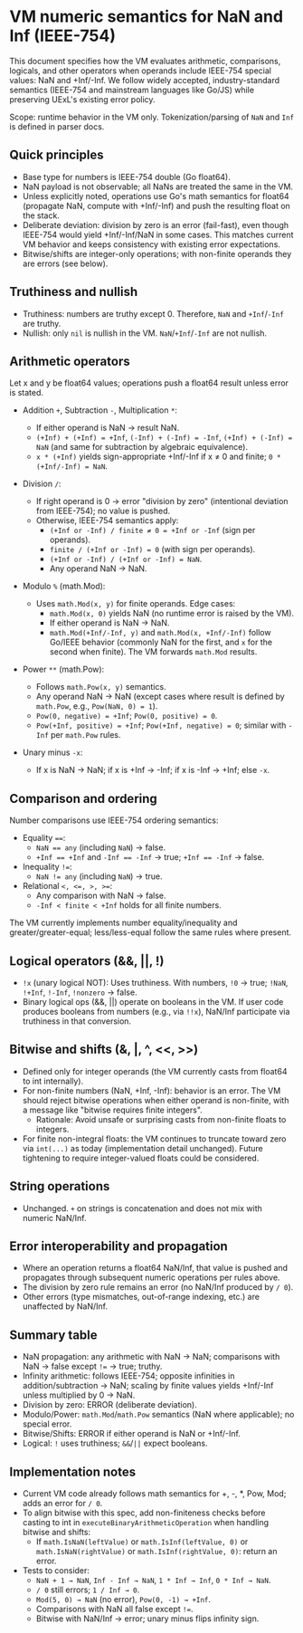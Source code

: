 # VM numeric semantics for NaN and Inf (IEEE-754)

This document specifies how the VM evaluates arithmetic, comparisons, logicals, and other operators when operands include IEEE-754 special values: NaN and +Inf/-Inf. We follow widely accepted, industry-standard semantics (IEEE-754 and mainstream languages like Go/JS) while preserving UExL's existing error policy.

Scope: runtime behavior in the VM only. Tokenization/parsing of `NaN` and `Inf` is defined in parser docs.

## Quick principles
- Base type for numbers is IEEE-754 double (Go float64).
- NaN payload is not observable; all NaNs are treated the same in the VM.
- Unless explicitly noted, operations use Go's math semantics for float64 (propagate NaN, compute with +Inf/-Inf) and push the resulting float on the stack.
- Deliberate deviation: division by zero is an error (fail-fast), even though IEEE-754 would yield +Inf/-Inf/NaN in some cases. This matches current VM behavior and keeps consistency with existing error expectations.
- Bitwise/shifts are integer-only operations; with non-finite operands they are errors (see below).

## Truthiness and nullish
- Truthiness: numbers are truthy except 0. Therefore, `NaN` and `+Inf`/`-Inf` are truthy.
- Nullish: only `nil` is nullish in the VM. `NaN`/`+Inf`/`-Inf` are not nullish.

## Arithmetic operators
Let x and y be float64 values; operations push a float64 result unless error is stated.

- Addition `+`, Subtraction `-`, Multiplication `*`:
  - If either operand is NaN → result NaN.
  - `(+Inf) + (+Inf) = +Inf`, `(-Inf) + (-Inf) = -Inf`, `(+Inf) + (-Inf) = NaN` (and same for subtraction by algebraic equivalence).
  - `x * (+Inf)` yields sign-appropriate +Inf/-Inf if x ≠ 0 and finite; `0 * (+Inf/-Inf) = NaN`.

- Division `/`:
  - If right operand is 0 → error "division by zero" (intentional deviation from IEEE-754); no value is pushed.
  - Otherwise, IEEE-754 semantics apply:
    - `(+Inf or -Inf) / finite ≠ 0 = +Inf or -Inf` (sign per operands).
    - `finite / (+Inf or -Inf) = 0` (with sign per operands).
    - `(+Inf or -Inf) / (+Inf or -Inf) = NaN`.
    - Any operand NaN → NaN.

- Modulo `%` (math.Mod):
  - Uses `math.Mod(x, y)` for finite operands. Edge cases:
    - `math.Mod(x, 0)` yields NaN (no runtime error is raised by the VM).
    - If either operand is NaN → NaN.
    - `math.Mod(+Inf/-Inf, y)` and `math.Mod(x, +Inf/-Inf)` follow Go/IEEE behavior (commonly NaN for the first, and `x` for the second when finite). The VM forwards `math.Mod` results.

- Power `**` (math.Pow):
  - Follows `math.Pow(x, y)` semantics.
  - Any operand NaN → NaN (except cases where result is defined by `math.Pow`, e.g., `Pow(NaN, 0) = 1`).
  - `Pow(0, negative) = +Inf`; `Pow(0, positive) = 0`.
  - `Pow(+Inf, positive) = +Inf`; `Pow(+Inf, negative) = 0`; similar with `-Inf` per `math.Pow` rules.

- Unary minus `-x`:
  - If x is NaN → NaN; if x is +Inf → -Inf; if x is -Inf → +Inf; else `-x`.

## Comparison and ordering
Number comparisons use IEEE-754 ordering semantics:
- Equality `==`:
  - `NaN == any` (including `NaN`) → false.
  - `+Inf == +Inf` and `-Inf == -Inf` → true; `+Inf == -Inf` → false.
- Inequality `!=`:
  - `NaN != any` (including `NaN`) → true.
- Relational `<, <=, >, >=`:
  - Any comparison with NaN → false.
  - `-Inf < finite < +Inf` holds for all finite numbers.

The VM currently implements number equality/inequality and greater/greater-equal; less/less-equal follow the same rules where present.

## Logical operators (&&, ||, !)
- `!x` (unary logical NOT): Uses truthiness. With numbers, `!0` → true; `!NaN`, `!+Inf`, `!-Inf`, `!nonzero` → false.
- Binary logical ops (&&, ||) operate on booleans in the VM. If user code produces booleans from numbers (e.g., via `!!x`), NaN/Inf participate via truthiness in that conversion.

## Bitwise and shifts (&, |, ^, <<, >>)
- Defined only for integer operands (the VM currently casts from float64 to int internally).
- For non-finite numbers (NaN, +Inf, -Inf): behavior is an error. The VM should reject bitwise operations when either operand is non-finite, with a message like "bitwise requires finite integers".
  - Rationale: Avoid unsafe or surprising casts from non-finite floats to integers.
- For finite non-integral floats: the VM continues to truncate toward zero via `int(...)` as today (implementation detail unchanged). Future tightening to require integer-valued floats could be considered.

## String operations
- Unchanged. `+` on strings is concatenation and does not mix with numeric NaN/Inf.

## Error interoperability and propagation
- Where an operation returns a float64 NaN/Inf, that value is pushed and propagates through subsequent numeric operations per rules above.
- The division by zero rule remains an error (no NaN/Inf produced by `/ 0`).
- Other errors (type mismatches, out-of-range indexing, etc.) are unaffected by NaN/Inf.

## Summary table
- NaN propagation: any arithmetic with NaN → NaN; comparisons with NaN → false except `!=` → true; truthy.
- Infinity arithmetic: follows IEEE-754; opposite infinities in addition/subtraction → NaN; scaling by finite values yields +Inf/-Inf unless multiplied by 0 → NaN.
- Division by zero: ERROR (deliberate deviation).
- Modulo/Power: `math.Mod`/`math.Pow` semantics (NaN where applicable); no special error.
- Bitwise/Shifts: ERROR if either operand is NaN or +Inf/-Inf.
- Logical: `!` uses truthiness; `&&`/`||` expect booleans.

## Implementation notes
- Current VM code already follows math semantics for +, -, *, Pow, Mod; adds an error for `/ 0`.
- To align bitwise with this spec, add non-finiteness checks before casting to int in `executeBinaryArithmeticOperation` when handling bitwise and shifts:
  - If `math.IsNaN(leftValue)` or `math.IsInf(leftValue, 0)` or `math.IsNaN(rightValue)` or `math.IsInf(rightValue, 0)`: return an error.
- Tests to consider:
  - `NaN + 1 → NaN`, `Inf - Inf → NaN`, `1 * Inf → Inf`, `0 * Inf → NaN`.
  - `/ 0` still errors; `1 / Inf → 0`.
  - `Mod(5, 0) → NaN` (no error), `Pow(0, -1) → +Inf`.
  - Comparisons with NaN all false except `!=`.
  - Bitwise with NaN/Inf → error; unary minus flips infinity sign.
